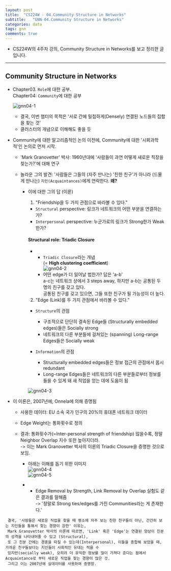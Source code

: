 ```yaml
---
layout: post
title:  "CS224W - 04.Community Structure in Networks"  
subtitle:   "GNN-04.Community Structure in Networks"
categories: data
tags: gnn
comments: true
---
```


- CS224W의 4주차 강의, Community Structure in Networks를 보고 정리한 글입니다.  

---   

## Community Structure in Networks  

- Chapter03. `Role`에 대한 공부.  
  Chapter04: `Community`에 대한 공부  
  
  ![gnn04-1](https://user-images.githubusercontent.com/43376853/92302027-c3171900-efa3-11ea-9313-c687ba963e11.png)  
  - 결국, 이번 챕터의 목적은 '서로 간에 밀접하게(Densely) 연결된 노드들의 집합을 찾는 것' 
  - 클러스터의 개념으로 이해해도 좋을 듯  
  
- Community에 대한 알고리즘적인 논의 이전에, Community에 대한 '시회과학적'인 논의로 먼저 시작.  

  - 'Mark Granovetter' 박사: 1960년대에 '사람들이 과연 어떻게 새로운 직장을 찾는가?'에 대해 연구    
  - 놀라운 그의 발견: '사람들은 그들의 (자주 만나는) '친한 친구'가 아니라 (드물게 만나는) `지인(Acquaintances)`에게 연락한다. __왜?__  
  
    - 이에 대한 그의 답 (이론)  
      1. "Friendship을 두 가지 관점으로 바라볼 수 있다."  
        - `Structural` perspective: 링크가 네트워크의 어떤 부분을 연결하는가?  
        - `Interpersonal` perspective: 누군가로의 링크가 Strong한가 Weak한가?  
        
        #### Structural role: Triadic Closure  
        - + `Triadic Closure`라는 개념  
          (= __High clustering coefficient__)  
          ![gnn04-2](https://user-images.githubusercontent.com/43376853/92302322-4b96b900-efa6-11ea-93c4-54354d405ae2.png)  
          - 어떤 edge가 더 일어날 법한가? 답은 'a-b'  
            a-c는 네트워크 상에서 3 steps away, 하지만 a-b는 공통된 두 명의 친구를 갖고 있다.  
            공통된 친구를 갖고 있으면, 그들 또한 친구가 될 가능성이 더 높다.  

      2. "Edge (Link)를 두 가지 관점에서 바라볼 수 있다."  
        - `Structure`의 관점  
          - 구조적으로 단단히 결속된 Edge들 (Structurally embedded edges)들은 Socially strong   
          - 네트워크의 다른 부분들에 걸쳐있는 (spanning) Long-range Edges들은 Socially weak  
          
        - `Information`의 관점  
          - Structurally embedded edges들은 정보 접근의 관점에서 몹시 redundant  
          - Long-range Edges들은 네트워크의 다른 부분들로부터 정보를 들을 수 있게 돼 새 직업을 얻는 데에 도움이 됨  
           
        ![gnn04-3](https://user-images.githubusercontent.com/43376853/92302767-a7167600-efa9-11ea-99fe-47111921ac79.png)  
        
  
- 이 이론은, 2007년에, Onnela에 의해 증명됨  
  - 사용한 데이터: EU 소속 국가 인구의 20%의 휴대폰 네트워크 데이터  
  - Edge Weight는 통화횟수로 정의  
  
  - 결과: 통화횟수가(=Inter-personal strength of friendship) 많을수록, 정말 Neighbor Overlap 지수 또한 높아지더라.  
    -> 이는 Mark Granovetter 박사의 이론의 Triadic Closure을 증명한 것으로 보임.  
    
    - 아래는 이해를 돕기 위한 이미지  
      ![gnn04-4](https://user-images.githubusercontent.com/43376853/92303055-71bf5780-efac-11ea-88cb-dc7c79bc5975.png)  
      ![gnn04-5](https://user-images.githubusercontent.com/43376853/92303061-7a179280-efac-11ea-9717-05c9f30f24aa.png)  

    - + Edge Removal by Strength, Link Removal by Overlap 실험도 같은 결과를 말해줌  
      -> '정말로 Strong ties/edges를 가진 Communities라는 게 존재한다.'  
  
 ```  
  결국, '사람들은 새로운 직업을 찾을 때 평소에 자주 보는 친한 친구들이 아닌, 간간히 보는 지인들을 통해서 찾는 경향이 강한' 이유는, 
  Mark Granovetter 박사의 이론에 따르면, 'Link' 혹은 'Edge'는 연결된 양상이 친분의 성격을 나타내어줄 수 있고 (Structural), 
  또 그 친분 간에는 경중을 따질 수 있는데(Interpersonal), 이들을 종합해 보았을 때, 가까운 친구들보다는 지인들이 사회적인 유대는 적을 수 
  있지만(socially weak), 오히려 더 유익한 정보를 많이 가져다 준다는 점에서 Acquaintance로 부터 새로운 직업을 찾는 경향이 많은 것.  
  그리고 이는 2007년에 실데이터를 사용하여 증명함.  
  ```  
           
          
        
